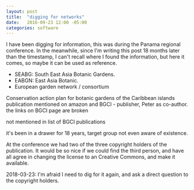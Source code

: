 ```yaml
---
layout: post
title:  "digging for networks"
date:   2016-09-23 12:00 -05:00
categories: software
---
```


I have been digging for information, this was during the Panama regional
conference.  In the meanwhile, since I'm writing this post 18 months later
than the timestamp, I can't recall where I found the information, but here
it comes, so maybe it can be used as reference.

- SEABG: South East Asia Botanic Gardens.
- EABGN: East Asia Botanic.
- European garden network / consortium

Conservation action plan for botanic gardens of the Caribbean islands 
publication mentioned on amazon and BGCI - publisher, Peter as co-author.
the links on BGCI page are broken

not mentioned in list of BGCI publications

it's been in a drawer for 18 years, target group not even aware of existence.

At the conference we had two of the three copyright holders of the
publication.  It would be so nice if we could find the third person, and
have all agree in changing the license to an Creative Commons, and make it
available.

2018-03-23: I'm afraid I need to dig for it again, and ask a direct question
to the copyright holders.